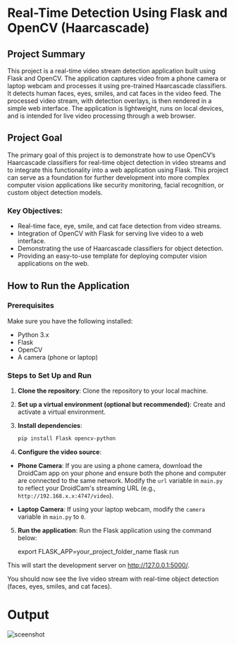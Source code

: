 # Real-Time Detection Using Flask and OpenCV (Haarcascade)

## Project Summary
This project is a real-time video stream detection application built using Flask and OpenCV. The application captures video from a phone camera or laptop webcam and processes it using pre-trained Haarcascade classifiers. It detects human faces, eyes, smiles, and cat faces in the video feed. The processed video stream, with detection overlays, is then rendered in a simple web interface. The application is lightweight, runs on local devices, and is intended for live video processing through a web browser.

## Project Goal
The primary goal of this project is to demonstrate how to use OpenCV’s Haarcascade classifiers for real-time object detection in video streams and to integrate this functionality into a web application using Flask. This project can serve as a foundation for further development into more complex computer vision applications like security monitoring, facial recognition, or custom object detection models.

### Key Objectives:
- Real-time face, eye, smile, and cat face detection from video streams.
- Integration of OpenCV with Flask for serving live video to a web interface.
- Demonstrating the use of Haarcascade classifiers for object detection.
- Providing an easy-to-use template for deploying computer vision applications on the web.

## How to Run the Application

### Prerequisites
Make sure you have the following installed:
- Python 3.x
- Flask
- OpenCV
- A camera (phone or laptop)

### Steps to Set Up and Run

1. **Clone the repository**: Clone the repository to your local machine.

2. **Set up a virtual environment (optional but recommended)**: Create and activate a virtual environment.

3. **Install dependencies**:
   ```bash
   pip install Flask opencv-python
4. **Configure the video source**:

- **Phone Camera**: If you are using a phone camera, download the DroidCam app on your phone and ensure both the phone and computer are connected to the same network. Modify the `url` variable in `main.py` to reflect your DroidCam's streaming URL (e.g., `http://192.168.x.x:4747/video`).

- **Laptop Camera**: If using your laptop webcam, modify the `camera` variable in `main.py` to `0`.

5. **Run the application**:
Run the Flask application using the command below:

   export FLASK_APP=your_project_folder_name
   flask run

 This will start the development server on http://127.0.0.1:5000/.

You should now see the live video stream with real-time object detection (faces, eyes, smiles, and cat faces).

# Output
![sceenshot](https://github.com/user-attachments/assets/eaaadaf3-e040-47b9-b79d-8c0e10159f7a)


